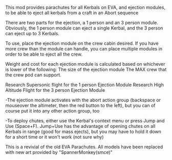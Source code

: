 This mod provides parachutes for all Kerbals on EVA, and ejection modules, 
to be able to eject all kerbals from a craft in an Abort sequence

There are two parts for the ejection, a 1 person and an 3 person module.  
Obviously, the 1 person module can eject a single Kerbal, and the 3 person
can eject up to 3 Kerbals.

To use, place the ejection module on the crew cabin desired.  If you have
more crew than the module can handle, you can place multiple modules in order
to be able to eject all the crew.

Weight and cost for each ejection module is calculated based on whichever is lower of
the following:
	The size of the ejection module
	The MAX crew that the crew pod can support.

Research Supersonic flight for the 1 person Ejection Module
Research High Altitude Flight for the 3 person Ejection Module

-The ejection module activates with the abort action group (backspace or 
 mouseover the altimeter, then the red button to the left), but you can of 
 course put it into any other action group, too

-To deploy chutes, either use the Kerbal's context menu or press Jump and 
 Use (Space+F). Jump+Use has the advantage of opening chutes on all Kerbals 
 in range (good for mass ejects), but you may have to hold it down for a 
 short time or it won't work (not sure why)

 This is a revivial of the old EVA Parachutes.
 All models have been replaced with new art provided by "SpannerMonkey(smce)"
